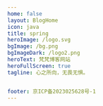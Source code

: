 ```yaml
---
home: false
layout: BlogHome
icon: java
title: spring
heroImage: /logo.svg
bgImage: /bg.png
bgImageDark: /logo2.png
heroText: 梵梵博客网站
heroFullScreen: true
tagline: 心之所向，无畏无惧。


footer: 京ICP备2023025628号-1
---
```

